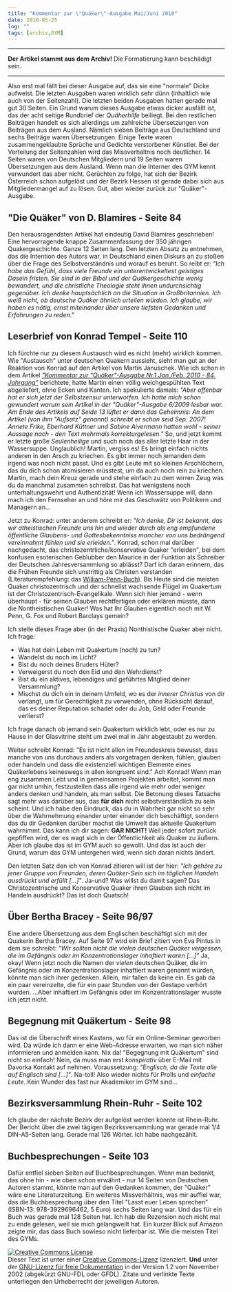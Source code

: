 ```yaml
---
title: "Kommentar zur \"Quäker\"-Ausgabe Mai/Juni 2010"
date: 2010-05-25
log: ""
tags: [archiv,GYM]
---
```

<hr><b>Der Artikel stammt aus dem Archiv!</b> Die Formatierung kann beschädigt sein.<hr>

Also erst mal fällt bei dieser Ausgabe auf, das sie eine "normale" Dicke aufweist. Die letzten Ausgaben waren wirklich sehr dünn (inhaltlich wie auch von der Seitenzahl). Die letzten beiden Ausgaben hatten gerade mal gut 30 Seiten. Ein Grund warum dieses Ausgabe etwas dicker ausfällt ist, das der acht seitige Rundbrief der <i>Quäherhilfe</i> beiliegt. Bei den restlichen Beiträgen handelt es sich allerdings um zahlreiche Übersetzungen von Beiträgen aus dem Ausland. Nämlich sieben Beiträge aus Deutschland und sechs Beiträge waren Übersetzungen. Einige Texte waren zusammengeklaubte Sprüche und Gedichte verstorbener Künstler. Bei der Verteilung der Seitenzahlen wird das Missverhältnis noch deutlicher. 14 Seiten waren von Deutschen Mitgliedern und 19 Seiten waren Übersetzungen aus dem Ausland. Wenn man die Interner des GYM kennt verwundert das aber nicht. Gerüchten zu folge, hat sich der Bezirk Österreich schon aufgelöst und der Bezirk Hessen ist gerade dabei sich aus Mitgliedermangel auf zu lösen. Gut, aber wieder zurück zur "Quäker"-Ausgabe.


<h2>"Die Quäker" von D. Blamires - Seite 84</h2>

Den herausragendsten Artikel hat eindeutig David Blamires geschrieben! Eine hervorragende knappe Zusammenfassung der 350 jährigen Quakergeschichte. Ganze 12 Seiten lang. Den letzten Absatz zu entnehmen, das die Intention des Autors war, in Deutschland einen Diskurs an zu stoßen über die Frage des Selbstverständnis und worauf es beruht. So reibt er: <i>"Ich habe das Gefühl, dass viele Freunde ein unterentwickeltest geistiges Dasein fristen. Sie sind in der Bibel und der Quäkergeschichte wenig bewandert, und die christliche Theologie steht ihnen undurchsichtig gegenüber. Ich denke hauptsächlich an die Situation in Großbritannien. Ich weiß nicht, ob deutsche Quäker ähnlich urteilen würden. Ich glaube, wir haben es nötig, ernst miteinander über unsere tiefsten Gedanken und Erfahrungen zu reden."</i> 


<h2>Leserbrief von Konrad Tempel - Seite 110</h2>
Ich fürchte nur zu diesem Austausch wird es nicht (mehr) wirklich kommen. Wie "Austausch" unter deutschen Quakern aussieht, sieht man gut an der Reaktion von Konrad auf den Artikel von Martin Januschek. Wie ich schon in dem  Artikel <a href="http://www.the-independent-friend.de/?q=node/608"><i>"Kommentar zur "Quäker"-Ausgabe Nr.1 Jan./Feb. 2010 - 84. Jahrgang"</i></a> berichtete, hatte Martin einen völlig weichgespühlten Text abgeliefert, ohne Ecken und Kanten. Ich spekulierte damals: <i>"Aber offenbar hat er sich jetzt der Selbstzensur unterworfen. Ich hatte mich schon gewundert warum sein Artikel in der "Quäker"-Ausgabe 6/2009 lesbar war. Am Ende des Artikels auf Seide 13 lüftet er dann das Geheimnis: An dem Artikel (von ihm "Aufsatz" genannt) schreibt er schon seid Sep. 2007! Annete Frike, Eberhard Küttner und Sabine Aivermann hatten wohl - seiner Aussage nach - den Text mehrmals korrekturgelesen."</i> So, und jetzt kommt er letzte große <i>Seulenheilige</i> und such noch das aller letzte Haar in der Wassersuppe. Unglaublich! Martin, vergiss es! Es bringt einfach nichts anderen in den Arsch zu kriechen. Es gibt immer noch jemanden dem irgend was noch nicht passt. Und es gibt Leute mit so kleinen Arschlöchern, das du dich schon atomisieren müsstest, um da auch noch rein zu kriechen. Martin, mach dein Kreuz gerade und stehe einfach zu dem wirren Zeug was du da manchmal zusammen schreibst. Das hat wenigstens noch unterhaltungswehrt und Authentizität! Wenn ich Wassersuppe will, dann mach ich den Fernseher an und höre mir das Geschwätz von Politikern und Managern an...

Jetzt zu Konrad: unter anderem schreibt er: <i>"Ich denke, Dir ist bekannt, das wir atheistischen Freunde uns hin und wieder durch als eng empfundene öffentliche Glaubens- und Gottesbekenntniss mancher von uns bedrängend vereinnahmt fühlen und sie erleiden."</i>. Konrad, schon mal darüber nachgedacht, das christozentrliche/konservative Quaker "erleiden", bei dem konfusen esoterischen Geblubber den Maurice in der Funktion als Schreiber der Deutschen Jahresversammlung so ablässt? Darf ich daran erinnern, das die Frühen Freunde sich unstrittig als Christen verstanden (Literaturempfehlung: das <a href="http://www.the-independent-friend.de/?q=node/550">William-Penn-Buch</a>). Bis Heute sind die meisten Quaker christozentrisch und der schnellst wachsende Flügel im Quakertum ist der Christozentrisch-Evangelikale. Wenn sich hier jemand - wenn überhaupt - für seinen Glauben rechtfertigen oder erklären müsste, dann die Nontheistischen Quaker! Was hat Ihr Glauben eigentlich noch mit W. Penn, G. Fox und Robert Barclays gemein? 

Ich stelle dieses Frage aber (in der Praxis) Nonthistische Quaker aber nicht. Ich frage: 
<ul>
<li>Was hat dein Leben mit Quakertum (noch) zu tun?</li>
<li>Wandelst du noch im Licht?</li>
<li>Bist du noch deines Bruders Hüter?</li>
<li>Verweigerst du noch den Eid und den Wehrdienst?</li>
<li>Bist du ein aktives, lebendiges und geführtes Mitglied deiner Versammlung?</li>
<li>Mischst du dich ein in deinem Umfeld, wo es der <i>innerer Christus</i> von dir verlangt, um für Gerechtigkeit zu verwenden, ohne Rücksicht darauf, das es deiner Reputation schadet oder du Job, Geld oder Freunde verlierst?</li>
</ul>
Ich frage danach ob jemand sein Quakertum wirklich lebt, oder es nur zu Hause in der Glasvitrine steht um zwei mal in Jahr abgestaubt zu werden.

Weiter schreibt Konrad: </i>"Es ist nicht allen im Freundeskreis bewusst, dass manche von uns durchaus anders als vorgetragen denken, fühlen, glauben oder handeln und dass die existenziell wichtigen Elemente eines Quäkerlebens keineswegs in allen kongruent sind."</i> Ach Konrad! Wenn man eng zusammen Lebt und in gemeinsamen Projekten arbeitet, kommt man gar nicht umhin, festzustellen dass alle irgend wie mehr oder weniger anders denken und handeln, als man selbst. Die Betonung dieses Tatsache sagt mehr was darüber aus, das <b>für dich</b> nicht selbstverständlich zu sein scheint. Und ich habe den Eindruck, das du in Wahrheit gar nicht so sehr über die Wahrnehmung einander unter einander dich beschäftigt, sondern das du dir Gedanken darüber machst die Umwelt das aktuelle Quakertum wahrnimmt. Das kann ich dir sagen: <b>GAR NICHT!</b> Weil jeder sofort zurück gepfiffen wird, der es wagt sich in der Öffentlichkeit als Quaker zu äußern. Aber ich glaube das ist im GYM auch so gewollt. Und das ist auch der Grund, warum das GYM untergehen wird, wenn sich daran nichts ändert.

Den letzten Satz den ich von Konrad zitieren will ist der hier: <i>"Ich gehöre zu jener Gruppe von Freunden, deren Quäker-Sein sich im täglichen Handeln ausdrückt und erfüllt [...]"</i>. Ja-und? Was willst du damit sagen? Das Christozentrische und Konservative Quaker ihren Glauben sich nicht im Handeln ausdrückt? Das ist doch Quatsch!

<h2>Über Bertha Bracey - Seite 96/97</h2>
Eine andere Übersetzung aus dem Englischen beschäftigt sich mit der Quakerin Bertha Bracey. Auf Seite 97 wird ein Brief zitiert von Eva Pintus in dem sie schreibt: <i>"Wir sollten nicht die vielen deutschen Quäker vergessen, die im Gefängnis oder im Konzentrationslager inhaftiert waren [...]"</i> Ja, okay! Wenn jetzt noch die Namen der <i>vielen</i> deutschen Quäker, die im Gefängnis oder im Konzentrationslager inhaftiert waren  genannt würden, könnte man sich ihrer gedenken. Allein, mir fallen da keine ein. Es gab da ein paar vereinzelte, die für ein paar Stunden von der Gestapo verhört wurden. ...Aber inhaftiert im Gefängnis oder im Konzentrationslager wusste ich jetzt nicht.


<h2>Begegnung mit Quäkertum - Seite 98</h2>
Das ist die Überschrift eines Kastens, wo für ein Online-Seminar geworben wird. Da würde ich dann er eine Web-Adresse erwarten, wo man sich näher informieren und anmelden kann. Nix da! "Begegnung mit Quäkertum" sind nicht so einfach! Nein, da muss man erst <i>konspirativ</i> über E-Mail mit Davorka Kontakt auf nehmen. Voraussetzung: <i>"Englisch, da die Texte alle auf Englisch sind [...]"</i>. Na-toll! Also wieder nichts für Prolls und <i>einfache Leute</i>. Kein Wunder das fast nur Akademiker im GYM sind...

<h2>Bezirksversammlung Rhein-Ruhr - Seite 102</h2>
Ich glaube der nächste Bezirk der aufgelöst werden könnte ist Rhein-Ruhr. Der Bericht über die zwei tägigen Bezirksversammlung war gerade mal 1/4 DIN-A5-Seiten lang. Gerade mal 126 Wörter. Ich habe nachgezählt.

<h2>Buchbesprechungen - Seite 103</h2>
Dafür entfiel sieben Seiten auf Buchbesprechungen. Wenn man bedenkt, das ohne hin - wie oben schon erwähnt - nur 14 Seiten von Deutschen Autoren stammt, könnte man auf den Gedanken kommen, der "Quäker" wäre eine Literaturzeitung. Ein weiteres Missverhältnis, was mir auffiel war, das die Buchbesprechung über den Titel "Lasst euer Leben sprechen" (ISBN-13: 978-3929696462, 5 Euro) sechs Seiten lang war. Und das für ein Buch was gerade mal 128 Seiten hat. Ich hab die Rezension noch nicht mal zu ende gelesen, weil sie mich gelangweilt hat. Ein kurzer Blick auf Amazon zeigte mir, das dass Buch sowieso nicht lieferbar ist. Wie die meisten Titel des GYMs. 




<a href="http://creativecommons.org/licenses/by-sa/3.0/de/" rel="license"><img src="http://i.creativecommons.org/l/by-sa/3.0/de/88x31.png" style="border-width: 0pt;" alt="Creative Commons License" /></a><br />
Dieser <span rel="dc:type" href="http://purl.org/dc/dcmitype/Text" xmlns:dc="http://purl.org/dc/elements/1.1/">Text</span> ist unter einer <a href="http://creativecommons.org/licenses/by-sa/3.0/de/" rel="license">Creative Commons-Lizenz</a> lizenziert. <b>Und</b> unter der <a href="http://de.wikipedia.org/wiki/GFDL">GNU-Lizenz f&uuml;r freie Dokumentation</a> in der Version 1.2 vom November 2002 (abgek&uuml;rzt GNU-FDL oder GFDL). Zitate und verlinkte Texte unterliegen den Urheberrecht der jeweiligen Autoren.
